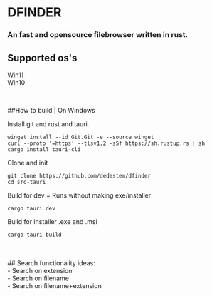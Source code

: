 # DFINDER
### An fast and opensource filebrowser written in rust. 




## Supported os's
Win11 \
Win10 


<br>


##How to build | On Windows

Install git and rust and tauri.
```batch
winget install --id Git.Git -e --source winget
curl --proto '=https' --tlsv1.2 -sSf https://sh.rustup.rs | sh
cargo install tauri-cli
```

Clone and init
```batch
git clone https://github.com/dedestem/dfinder
cd src-tauri
```

Build for dev = Runs without making exe/installer
```batch
cargo tauri dev
```

Build for installer .exe and .msi
```batch
cargo tauri build
```

<br>
<br>
## Search functionality ideas: 
   <br>
   - Search on extension
   <br>
   - Search on filename
   <br>
   - Search on filename+extension
   <br>
